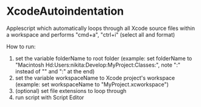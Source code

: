 # XcodeAutoindentation

Applescript which automatically loops through all Xcode source files within a workspace and performs "cmd+a", "ctrl+i" (select all and format)

How to run:
1. set the variable folderName to root folder (example: set folderName to "Macintosh Hd:Users:nikita:Develop:MyProject:Classes:", note ":" instead of "\" and ":" at the end)
2. set the variable workspaceName to Xcode project's workspace (example: set workspaceName to "MyProject.xcworkspace")
3. (optional) set file extensions to loop through
4. run script with Script Editor
